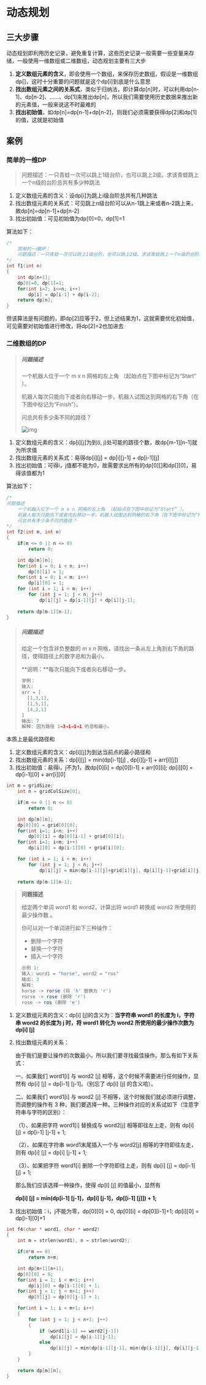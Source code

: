 # 动态规划

## 三大步骤

动态规划即利用历史记录，避免重复计算，这些历史记录一般需要一些变量来存储，一般使用一维数组或二维数组，动态规划主要有三大步

1. **定义数组元素的含义**，即会使用一个数组，来保存历史数组，假设是一维数组dp[]，这时十分重要的问题就是这个dp[i]到底是什么意思
2. **找出数组元素之间的关系式**，类似于归纳法，即计算dp[n]时，可以利用dp[n-1]、dp[n-2]、……、dp[1]来推出dp[n]，所以我们需要使用历史数据来推出新的元素值，一般来说这不时最难的
3. **找出初始值**，如dp[n]=dp[n-1]+dp[n-2]，则我们必须需要获得dp[2]和dp[1]的值，这就是初始值

## 案例

### 简单的一维DP

> 问题描述：一只青蛙一次可以跳上1级台阶，也可以跳上2级。求该青蛙跳上一个n级的台阶总共有多少种跳法

1. 定义数组元素的含义：设dp[i]为跳上i级台阶总共有几种跳法
2. 找出数组元素的关系式：可见跳上n级台阶可以从n-1跳上来或者n-2跳上来，故dp[n]=dp[n-1]+dp[n-2]
3. 找出初始值：可见初始值为dp[0]=0，dp[1]=1

算法如下：

```c
/*
    简单的一维DP：
    问题描述：一只青蛙一次可以跳上1级台阶，也可以跳上2级。求该青蛙跳上一个n级的台阶总共有多少种跳法
*/
int f1(int n)
{
    int dp[n+1];
    dp[0]=0, dp[1]=1;
    for(int i=2; i<=n; i++)
        dp[i] = dp[i-1] + dp[i-2];
    return dp[n];
}
```

但该算法是有问题的，即dp[2]应等于2，但上述结果为1，这就需要优化初始值，可见需要对初始值进行修改，将dp[2]=2也加进去

### 二维数组的DP

> ##### 问题描述
>
> 一个机器人位于一个 m x n 网格的左上角 （起始点在下图中标记为“Start” ）。
>
> 机器人每次只能向下或者向右移动一步。机器人试图达到网格的右下角（在下图中标记为“Finish”）。
>
> 问总共有多少条不同的路径？
>
> ![img](%E5%8A%A8%E6%80%81%E8%A7%84%E5%88%92.assets/e100d52a194e5c188987f64427d2eba7.png)

1. 定义数组元素的含义：dp\[i][j]为到(i, j)处可能的路径个数，故dp\[m-1][n-1]就为所求值
2. 找出数组元素的关系式：易得dp\[i][j] = dp\[i][j-1] + dp\[i-1][j]
3. 找出初始值：可得i，j值都不能为0，故需要求出所有的dp[0]\[]和dp\[][0]，易得该值都为1

算法如下：

```c
/*
问题描述
    一个机器人位于一个 m x n 网格的左上角 （起始点在下图中标记为“Start” ）。
    机器人每次只能向下或者向右移动一步。机器人试图达到网格的右下角（在下图中标记为“Finish”）。
    问总共有多少条不同的路径？
*/
int f2(int m, int n)
{
    if(m <= 0 || n <= 0)
        return 0;

    int dp[m][n];
    for(int i = 0; i < n; i++)
        dp[0][i] = 1;
    for(int i = 0; i < m; i++)
        dp[i][0] = 1;
    for (int i = 1; i < m; i++)
        for (int j = 1; j < n; j++)
            dp[i][j] = dp[i-1][j] + dp[i][j-1];
    
    return dp[m-1][n-1];
}
```

> ##### 问题描述
>
> 给定一个包含非负整数的 *m* x *n* 网格，请找出一条从左上角到右下角的路径，使得路径上的数字总和为最小。
>
> **说明：**每次只能向下或者向右移动一步。
>
> ```javascript
> 举例：
> 输入:
> arr = [
>   [1,3,1],
>   [1,5,1],
>   [4,2,1]
> ]
> 输出: 7
> 解释: 因为路径 1→3→1→1→1 的总和最小。
> ```

本质上是最优路径和

1. 定义数组元素的含义：dp\[i][j]为到达当前点的最小路径和
2. 找出数组元素的关系：dp\[i][j] = min(dp\[i-1][j] , dp\[i][j-1] + arr\[i][j])
3. 找出初始值：易得i，j不为1，故dp\[0][i] = dp\[0][i-1] + arr\[0][i]; dp\[i][0] = dp\[i-1][0] + arr\[i][0]

```c
int m = gridSize;
    int n = gridColSize[0];

    if(m <= 0 || n <= 0)
        return 0;

    int dp[m][n];
    dp[0][0] = grid[0][0];
    for(int i=1; i<n; i++)
        dp[0][i] = dp[0][i-1] + grid[0][i];
    for(int i=1; i<m; i++)
        dp[i][0] = dp[i-1][0] + grid[i][0];

    for (int i = 1; i < m; i++)
        for (int j = 1; j < n; j++)
            dp[i][j] = min(dp[i-1][j]+grid[i][j], dp[i][j-1]+grid[i][j]);
    
    return dp[m-1][n-1];
```

> **问题描述**
>
> 给定两个单词 word1 和 word2，计算出将 word1 转换成 word2 所使用的最少操作数 。
>
> 你可以对一个单词进行如下三种操作：
>
> - 删除一个字符
> - 替换一个字符
> - 插入一个字符
>
> ```javascript
> 示例 1:
> 输入: word1 = "horse", word2 = "ros"
> 输出: 3
> 解释: 
> horse -> rorse (将 'h' 替换为 'r')
> rorse -> rose (删除 'r')
> rose -> ros (删除 'e')
> ```

1. 定义数组元素的含义：dp[i] [j]的含义为：**当字符串 word1 的长度为 i，字符串 word2 的长度为 j 时，将 word1 转化为 word2 所使用的最少操作次数为 dp[i] [j]**

2. 找出数组元素的关系：

	由于我们是要让操作的次数最小，所以我们要寻找最佳操作。那么有如下关系式：

	一、如果我们 word1[i] 与 word2 [j] 相等，这个时候不需要进行任何操作，显然有 dp[i] [j] = dp[i-1] [j-1]。（别忘了 dp[i] [j] 的含义哈）。

	二、如果我们 word1[i] 与 word2 [j] 不相等，这个时候我们就必须进行调整，而调整的操作有 3 种，我们要选择一种。三种操作对应的关系试如下（注意字符串与字符的区别）：

	（1）、如果把字符 word1[i] 替换成与 word2[j] 相等即往左上走，则有 dp[i] [j] = dp[i-1] [j-1] + 1;

	（2）、如果在字符串 word1末尾插入一个与 word2[j] 相等的字符即往左走，则有 dp[i] [j] = dp[i] [j-1] + 1;

	（3）、如果把字符 word1[i] 删除一个字符即往上走，则有 dp[i] [j] = dp[i-1] [j] + 1;

	那么我们应该选择一种操作，使得 dp[i] [j] 的值最小，显然有

	**dp[i] [j] = min(dp[i-1] [j-1]，dp[i] [j-1]，dp[[i-1] [j]]) + 1;**

3. 找出初始值：i，j不能为零，dp\[0][0] = 0, dp\[0][i] = dp\[0][i-1]+1; dp\[i][0] = dp\[i-1][0]+1

```c
int f4(char * word1, char * word2)
{
    int m = strlen(word1), n = strlen(word2);

    if(n*m == 0)
        return n+m;

    int dp[m+1][n+1];
    dp[0][0] = 0;
    for(int i = 1; i < m+1; i++)
        dp[i][0] = dp[i-1][0] + 1;
    for(int j = 1; j < n+1; j++)
        dp[0][j] = dp[0][j-1] + 1;

    for(int i = 1; i < m+1; i++)
    {
        for (int j = 1; j < n+1; j++)
        {
            if (word1[i-1] == word2[j-1])
                dp[i][j] = dp[i-1][j-1];
            else
                dp[i][j] = min(dp[i-1][j-1], min(dp[i-1][j], dp[i][j-1])) + 1;
        }
    }

    return dp[m][n];
}
```

